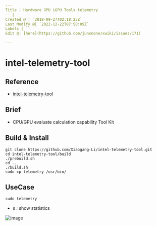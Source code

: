```yaml
---
Title | Hardware GPU iGPU Tools telemetry
-- | --
Created @ | `2018-09-27T02:18:25Z`
Last Modify @| `2022-12-22T07:58:09Z`
Labels | ``
Edit @| [here](https://github.com/junxnone/xwiki/issues/171)

---
```

# intel-telemetry-tool


## Reference
- [intel-telemetry-tool](https://github.com/Xiaogang-Li/intel-telemetry-tool)

## Brief
- CPU/GPU evaluate calculation capability Tool Kit

## Build & Install

```
git clone https://github.com/Xiaogang-Li/intel-telemetry-tool.git
cd intel-telemetry-tool/build
./prebuild.sh
cd ..
./build.sh
sudo cp telemetry /usr/bin/
```


## UseCase

```
sudo telemetry
```
 - s : show statistics

![image](https://user-images.githubusercontent.com/2216970/61400059-09259f00-a902-11e9-8162-a1f2f7aa5cd3.png)


